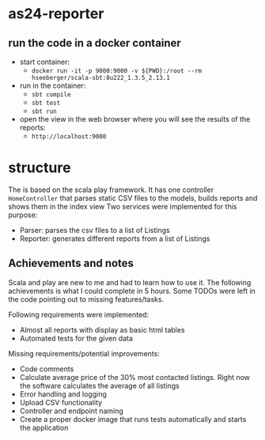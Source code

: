 # as24-reporter

## run the code in a docker container
- start container: 
  - `docker run -it -p 9000:9000 -v ${PWD}:/root --rm hseeberger/scala-sbt:8u222_1.3.5_2.13.1`
- run in the container:
    - `sbt compile`
    - `sbt test`
    - `sbt run`
- open the view in the web browser where you will see the results of the reports: 
    - `http://localhost:9000`
  
# structure
The is based on the scala play framework.
It has one controller `HomeController` that parses static CSV files to the models, builds reports and shows them in the index view
Two services were implemented for this purpose:
- Parser: parses the csv files to a list of Listings
- Reporter: generates different reports from a list of Listings
  
## Achievements and notes
Scala and play are new to me and had to learn how to use it. The following achievements is what I could complete in 5 hours. Some TODOs were left in the code pointing out to missing features/tasks.

Following requirements were implemented:
- Almost all reports with display as basic html tables
- Automated tests for the given data

Missing requirements/potential improvements:
- Code comments
- Calculate average price of the 30% most contacted listings. Right now the software calculates the average of all listings
- Error handling and logging
- Upload CSV functionality
- Controller and endpoint naming
- Create a proper docker image that runs tests automatically and starts the application

